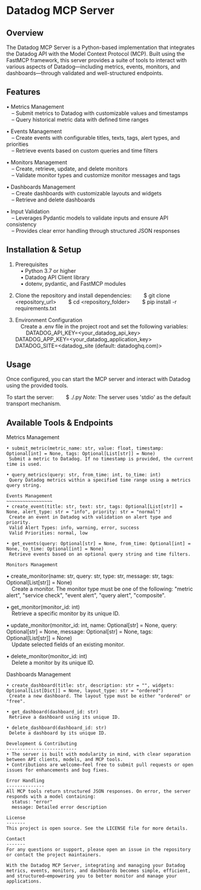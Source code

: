 Datadog MCP Server
==================

Overview
--------
The Datadog MCP Server is a Python-based implementation that integrates the Datadog API with the Model Context Protocol (MCP). Built using the FastMCP framework, this server provides a suite of tools to interact with various aspects of Datadog—including metrics, events, monitors, and dashboards—through validated and well-structured endpoints.

Features
--------
• Metrics Management  
 – Submit metrics to Datadog with customizable values and timestamps  
 – Query historical metric data with defined time ranges

• Events Management  
 – Create events with configurable titles, texts, tags, alert types, and priorities  
 – Retrieve events based on custom queries and time filters

• Monitors Management  
 – Create, retrieve, update, and delete monitors  
 – Validate monitor types and customize monitor messages and tags

• Dashboards Management  
 – Create dashboards with customizable layouts and widgets  
 – Retrieve and delete dashboards

• Input Validation  
 – Leverages Pydantic models to validate inputs and ensure API consistency  
 – Provides clear error handling through structured JSON responses

Installation & Setup
--------------------
1. Prerequisites  
 • Python 3.7 or higher  
 • Datadog API Client library  
 • dotenv, pydantic, and FastMCP modules

2. Clone the repository and install dependencies:
  $ git clone <repository_url>
  $ cd <repository_folder>
  $ pip install -r requirements.txt

3. Environment Configuration  
 Create a .env file in the project root and set the following variables:
  DATADOG_API_KEY=<your_datadog_api_key>
  DATADOG_APP_KEY=<your_datadog_application_key>
  DATADOG_SITE=<datadog_site (default: datadoghq.com)>

Usage
-----
Once configured, you can start the MCP server and interact with Datadog using the provided tools.

To start the server:
  $ ./<filename>.py
*Note:* The server uses 'stdio' as the default transport mechanism.

Available Tools & Endpoints
---------------------------
Metrics Management
~~~~~~~~~~~~~~~~~~
• submit_metric(metric_name: str, value: float, timestamp: Optional[int] = None, tags: Optional[List[str]] = None)  
 Submit a metric to Datadog. If no timestamp is provided, the current time is used.

• query_metrics(query: str, from_time: int, to_time: int)  
 Query Datadog metrics within a specified time range using a metrics query string.

Events Management
~~~~~~~~~~~~~~~~~
• create_event(title: str, text: str, tags: Optional[List[str]] = None, alert_type: str = "info", priority: str = "normal")  
 Create an event in Datadog with validation on alert type and priority.  
 Valid Alert Types: info, warning, error, success  
 Valid Priorities: normal, low

• get_events(query: Optional[str] = None, from_time: Optional[int] = None, to_time: Optional[int] = None)  
 Retrieve events based on an optional query string and time filters.

Monitors Management
~~~~~~~~~~~~~~~~~~~
• create_monitor(name: str, query: str, type: str, message: str, tags: Optional[List[str]] = None)  
 Create a monitor. The monitor type must be one of the following: "metric alert", "service check", "event alert", "query alert", "composite".

• get_monitor(monitor_id: int)  
 Retrieve a specific monitor by its unique ID.

• update_monitor(monitor_id: int, name: Optional[str] = None, query: Optional[str] = None, message: Optional[str] = None, tags: Optional[List[str]] = None)  
 Update selected fields of an existing monitor.

• delete_monitor(monitor_id: int)  
 Delete a monitor by its unique ID.

Dashboards Management
~~~~~~~~~~~~~~~~~~~~~
• create_dashboard(title: str, description: str = "", widgets: Optional[List[Dict]] = None, layout_type: str = "ordered")  
 Create a new dashboard. The layout type must be either "ordered" or "free".

• get_dashboard(dashboard_id: str)  
 Retrieve a dashboard using its unique ID.

• delete_dashboard(dashboard_id: str)  
 Delete a dashboard by its unique ID.

Development & Contributing
--------------------------
• The server is built with modularity in mind, with clear separation between API clients, models, and MCP tools.  
• Contributions are welcome—feel free to submit pull requests or open issues for enhancements and bug fixes.

Error Handling
--------------
All MCP tools return structured JSON responses. On error, the server responds with a model containing:
  status: "error"  
  message: Detailed error description

License
-------
This project is open source. See the LICENSE file for more details.

Contact
-------
For any questions or support, please open an issue in the repository or contact the project maintainers.

With the Datadog MCP Server, integrating and managing your Datadog metrics, events, monitors, and dashboards becomes simple, efficient, and structured—empowering you to better monitor and manage your applications.